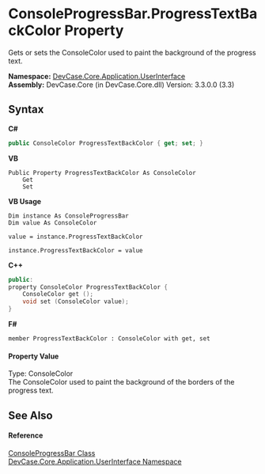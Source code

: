 # ConsoleProgressBar.ProgressTextBackColor Property 
 

Gets or sets the ConsoleColor used to paint the background of the progress text.

**Namespace:**&nbsp;<a href="N_DevCase_Core_Application_UserInterface">DevCase.Core.Application.UserInterface</a><br />**Assembly:**&nbsp;DevCase.Core (in DevCase.Core.dll) Version: 3.3.0.0 (3.3)

## Syntax

**C#**<br />
``` C#
public ConsoleColor ProgressTextBackColor { get; set; }
```

**VB**<br />
``` VB
Public Property ProgressTextBackColor As ConsoleColor
	Get
	Set
```

**VB Usage**<br />
``` VB Usage
Dim instance As ConsoleProgressBar
Dim value As ConsoleColor

value = instance.ProgressTextBackColor

instance.ProgressTextBackColor = value
```

**C++**<br />
``` C++
public:
property ConsoleColor ProgressTextBackColor {
	ConsoleColor get ();
	void set (ConsoleColor value);
}
```

**F#**<br />
``` F#
member ProgressTextBackColor : ConsoleColor with get, set

```


#### Property Value
Type: ConsoleColor<br />The ConsoleColor used to paint the background of the borders of the progress text.

## See Also


#### Reference
<a href="T_DevCase_Core_Application_UserInterface_ConsoleProgressBar">ConsoleProgressBar Class</a><br /><a href="N_DevCase_Core_Application_UserInterface">DevCase.Core.Application.UserInterface Namespace</a><br />